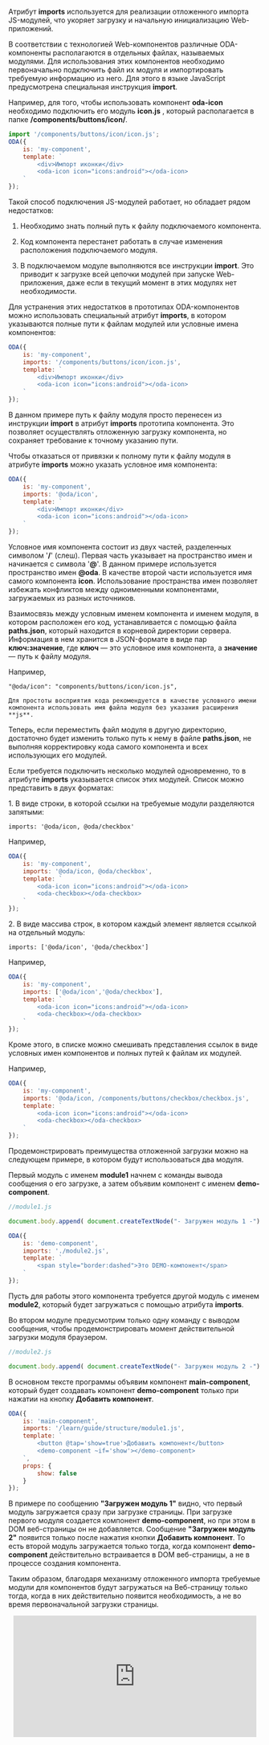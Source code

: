 ﻿Атрибут **imports** используется для реализации отложенного импорта JS-модулей, что укоряет загрузку и начальную инициализацию Web-приложений.

В соответствии с технологией Web-компонентов различные ODA-компоненты располагаются в отдельных файлах, называемых модулями. Для использования этих компонентов необходимо первоначально подключить файл их модуля и импортировать требуемую информацию из него. Для этого в языке JavaScript предусмотрена специальная инструкция **import**.

Например, для того, чтобы использовать компонент **oda-icon** необходимо подключить его модуль **icon.js** , который располагается в папке **/components/buttons/icon/**.

```javascript run_line_edit_loadoda_[my-component.js]
import '/components/buttons/icon/icon.js';
ODA({
    is: 'my-component',
    template: `
        <div>Импорт иконки</div>
        <oda-icon icon="icons:android"></oda-icon>
    `
});
```

Такой способ подключения JS-модулей работает, но обладает рядом недостатков:

1. Необходимо знать полный путь к файлу подключаемого компонента.

1. Код компонента перестанет работать в случае изменения расположения подключаемого модуля.

1. В подключаемом модуле выполняются все инструкции **import**. Это приводит к загрузке всей цепочки модулей при запуске Web-приложения, даже если в текущий момент в этих модулях нет необходимости.

Для устранения этих недостатков в прототипах ODA-компонентов можно использовать специальный атрибут **imports**, в котором указываются полные пути к файлам модулей или условные имена компонентов:

```javascript run_line_edit_loadoda_[my-component.js]
ODA({
    is: 'my-component',
    imports: '/components/buttons/icon/icon.js',
    template: `
        <div>Импорт иконки</div>
        <oda-icon icon="icons:android"></oda-icon>
    `
});
```

В данном примере путь к файлу модуля просто перенесен из инструкции **import** в атрибут **imports** прототипа компонента. Это позволяет осуществлять отложенную загрузку компонента, но сохраняет требование к точному указанию пути.

Чтобы отказаться от привязки к полному пути к файлу модуля в атрибуте **imports** можно указать условное имя компонента:

```javascript run_line_edit_loadoda_[my-component.js]
ODA({
    is: 'my-component',
    imports: '@oda/icon',
    template: `
        <div>Импорт иконки</div>
        <oda-icon icon="icons:android"></oda-icon>
    `
});
```

Условное имя компонента состоит из двух частей, разделенных символом '**/**' (слеш). Первая часть указывает на пространство имен и начинается с символа '**@**'. В данном примере используется пространство имен **@oda**. В качестве второй части используется имя самого компонента **icon**. Использование пространства имен позволяет избежать конфликтов между одноименными компонентами, загружаемых из разных источников.

Взаимосвязь между условным именем компонента и именем модуля, в котором расположен его код, устанавливается с помощью файла **paths.json**, который находится в корневой директории сервера. Информация в нем хранится в JSON-формате в виде пар **ключ:значение**, где **ключ** — это условное имя компонента, а **значение** — путь к файлу модуля.

Например,

```info_md
"@oda/icon": "components/buttons/icon/icon.js",
```

```info_md
Для простоты восприятия кода рекомендуется в качестве условного имени компонента использовать имя файла модуля без указания расширения **js**.
```

Теперь, если переместить файл модуля в другую директорию, достаточно будет изменить только путь к нему в файле **paths.json**, не выполняя корректировку кода самого компонента и всех использующих его модулей.

Если требуется подключить несколько модулей одновременно, то в атрибуте **imports** указывается список этих модулей. Список можно представить в двух форматах:

<span>1.</span> В виде строки, в которой ссылки на требуемые модули разделяются запятыми:

```info_md
imports: '@oda/icon, @oda/checkbox'
```

Например,

```javascript _run_line_edit_[my-component.js]
ODA({
    is: 'my-component',
    imports: '@oda/icon, @oda/checkbox',
    template: `
        <oda-icon icon="icons:android"></oda-icon>
        <oda-checkbox></oda-checkbox>
    `
});
```

<span>2.</span> В виде массива строк, в котором каждый элемент является ссылкой на отдельный модуль:

```info_md
imports: ['@oda/icon', '@oda/checkbox']
```

Например,

```javascript _run_line_edit_[my-component.js]
ODA({
    is: 'my-component',
    imports: ['@oda/icon','@oda/checkbox'],
    template: `
        <oda-icon icon="icons:android"></oda-icon>
        <oda-checkbox></oda-checkbox>
    `
});
```

Кроме этого, в списке можно смешивать представления ссылок в виде условных имен компонентов и полных путей к файлам их модулей.

Например,

```javascript _run_line_edit_[my-component.js]_h=60
ODA({
    is: 'my-component',
    imports: '@oda/icon, /components/buttons/checkbox/checkbox.js',
    template: `
        <oda-icon icon="icons:android"></oda-icon>
        <oda-checkbox></oda-checkbox>
    `
});
```

Продемонстрировать преимущества отложенной загрузки можно на следующем примере, в котором будут использоваться два модуля.

Первый модуль с именем **module1** начнем с команды вывода сообщения о его загрузке, а затем объявим компонент с именем **demo-component**.

```javascript
//module1.js

document.body.append( document.createTextNode("- Загружен модуль 1 -") );

ODA({
    is: 'demo-component',
    imports: './module2.js',
    template: `
        <span style="border:dashed">Это DEMO-компонент</span>
    `
});
```

Пусть для работы этого компонента требуется другой модуль с именем **module2**, который будет загружаться с помощью атрибута **imports**.

Во втором модуле предусмотрим только одну команду c выводом сообщения, чтобы продемонстрировать момент  действительной загрузки модуля браузером.

```javascript
//module2.js

document.body.append( document.createTextNode("- Загружен модуль 2 -") );
```

В основном тексте программы объявим компонент **main-component**, который будет создавать компонент **demo-component** только при нажатии на кнопку **Добавить компонент**.

```javascript _run_line_edit_[main-component.js]_h=60_
ODA({
    is: 'main-component',
    imports: '/learn/guide/structure/module1.js',
    template: `
        <button @tap='show=true'>Добавить компонент</button>
        <demo-component ~if='show'></demo-component>
    `,
    props: {
        show: false
    }
});
```

В примере по сообщению **"Загружен модуль 1"** видно, что первый модуль загружается сразу при загрузке страницы. При загрузке первого модуля создается компонент **demo-component**, но при этом в DOM веб-страницы он не добавляется. Сообщение **"Загружен модуль 2"** появится только после нажатия кнопки **Добавить компонент**. То есть второй модуль загружается только тогда, когда компонент **demo-component** действительно встраивается в DOM веб-страницы, а не в процессе создания компонента.

Таким образом, благодаря механизму отложенного импорта требуемые модули для компонентов будут загружаться на Веб-страницу только тогда, когда в них действительно появится необходимость, а не во время первоначальной загрузки страницы.


<div style="position:relative;padding-bottom:48%; margin:10px">
    <iframe src="https://www.youtube.com/embed/b6rtcjakmw8?start=0" frameborder="0" allow="accelerometer; autoplay; encrypted-media; gyroscope; picture-in-picture" allowfullscreen
    	style="position:absolute;width:100%;height:100%;"></iframe>
</div>
